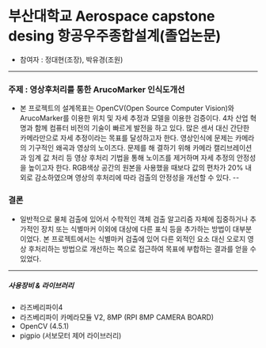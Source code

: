 # 부산대학교 Aerospace capstone desing 항공우주종합설계(졸업논문)  
* 참여자 : 정대현(조장), 박유경(조원)
---
### 주제 : 영상후처리를 통한 ArucoMarker 인식도개선  
* 본 프로젝트의 설계목표는 OpenCV(Open Source Computer Vision)와 ArucoMarker를 이용한 위치 및 자세 추정과 모델을 이용한 검증이다. 4차 산업 혁명과 함께 컴퓨터 비전의 기술이 빠르게 발전을 하고 있다. 많은 센서 대신 간단한 카메라만으로 자세 추정이라는 목표를 달성하고자 한다. 영상인식에 문제는 카메라의 기구적인 왜곡과 영상의 노이즈다. 문제를 해 결하기 위해 카메라 캘리브레이션과 임계 값 처리 등 영상 후처리 기법을 통해 노이즈를 제거하며 자세 추정의 안정성을 높이고자 한다. RGB색상 공간의 원본을 사용했을 때보다 값의 편차가 20% 내외로 감소하였으며 영상의 후처리에 따라 검출의 안정성을 개선할 수 있다.
--
### 결론
* 일반적으로 물체 검출에 있어서 수학적인 객체 검출 알고리즘 자체에 집중하거나 추가적인 장치 또는 식별마커 이외에 대상에 다른 표식 등을 추가하는 방법이 대부분이었다. 본 프로젝트에서는 식별마커 검출에 있어 다른 외적인 요소 대신 오로지 영상 후처리하는 방법으로 개선하는 쪽으로 접근하여 목표에 부합하는 결과를 얻을 수 있었다. 
---
##### 사용장비 & 라이브러리
* 라즈베리파이4
* 라즈베리파이 카메라모듈 V2, 8MP (RPI 8MP CAMERA BOARD)
* OpenCV (4.5.1)
* pigpio (서보모터 제어 라이브러리)